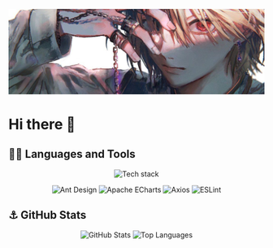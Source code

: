 

<p align="center">
  <img src="https://raw.githubusercontent.com/ErenYea9er69/ErenYea9er69/main/bn.jpg" alt="Banner" width="800" />
</p>

# Hi there 👋

## 🏴‍☠️ Languages and Tools

<p align="center">
  <img src="https://skillicons.dev/icons?i=css,js,php,r,rust,html,go,cs,latex,md,powershell,bash,vue,ts,nodejs,vite,webpack,npm,jquery,bootstrap,tailwind,less,angular,pug,react,sass&perline=13" alt="Tech stack" />
</p>

<p align="center">
  <img src="https://cdn.jsdelivr.net/npm/simple-icons@14.11.0/icons/antdesign.svg" height="40" alt="Ant Design" />
  <img src="https://cdn.jsdelivr.net/npm/simple-icons@14.11.0/icons/apacheecharts.svg" height="40" alt="Apache ECharts" />
  <img src="https://cdn.jsdelivr.net/npm/simple-icons@14.11.0/icons/axios.svg" height="40" alt="Axios" />
  <img src="https://cdn.jsdelivr.net/npm/simple-icons@14.11.0/icons/eslint.svg" height="40" alt="ESLint" />
</p>

## ⚓ GitHub Stats

<p align="center">
  <img src="https://github-readme-stats.vercel.app/api?username=ErenYea9er69&show_icons=true&theme=tokyonight" alt="GitHub Stats" height="165"/>
  <img src="https://github-readme-stats.vercel.app/api/top-langs/?username=ErenYea9er69&layout=compact&theme=tokyonight" alt="Top Languages" height="165"/>
</p>
